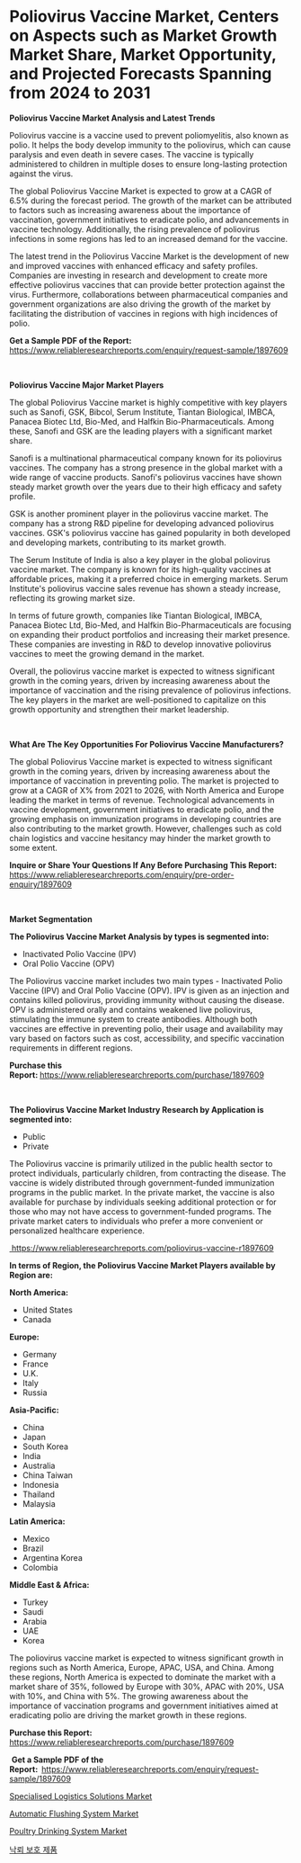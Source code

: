 <p><h1>Poliovirus Vaccine Market, Centers on Aspects such as Market Growth Market Share, Market Opportunity, and Projected Forecasts Spanning from 2024 to 2031</h1></p><p><strong>Poliovirus Vaccine Market Analysis and Latest Trends</strong></p>
<p><p>Poliovirus vaccine is a vaccine used to prevent poliomyelitis, also known as polio. It helps the body develop immunity to the poliovirus, which can cause paralysis and even death in severe cases. The vaccine is typically administered to children in multiple doses to ensure long-lasting protection against the virus.</p><p>The global Poliovirus Vaccine Market is expected to grow at a CAGR of 6.5% during the forecast period. The growth of the market can be attributed to factors such as increasing awareness about the importance of vaccination, government initiatives to eradicate polio, and advancements in vaccine technology. Additionally, the rising prevalence of poliovirus infections in some regions has led to an increased demand for the vaccine.</p><p>The latest trend in the Poliovirus Vaccine Market is the development of new and improved vaccines with enhanced efficacy and safety profiles. Companies are investing in research and development to create more effective poliovirus vaccines that can provide better protection against the virus. Furthermore, collaborations between pharmaceutical companies and government organizations are also driving the growth of the market by facilitating the distribution of vaccines in regions with high incidences of polio.</p></p>
<p><strong>Get a Sample PDF of the Report:&nbsp;</strong> <a href="https://www.reliableresearchreports.com/enquiry/request-sample/1897609">https://www.reliableresearchreports.com/enquiry/request-sample/1897609</a></p>
<p>&nbsp;</p>
<p><strong>Poliovirus Vaccine Major Market Players</strong></p>
<p><p>The global Poliovirus Vaccine market is highly competitive with key players such as Sanofi, GSK, Bibcol, Serum Institute, Tiantan Biological, IMBCA, Panacea Biotec Ltd, Bio-Med, and Halfkin Bio-Pharmaceuticals. Among these, Sanofi and GSK are the leading players with a significant market share.</p><p>Sanofi is a multinational pharmaceutical company known for its poliovirus vaccines. The company has a strong presence in the global market with a wide range of vaccine products. Sanofi's poliovirus vaccines have shown steady market growth over the years due to their high efficacy and safety profile.</p><p>GSK is another prominent player in the poliovirus vaccine market. The company has a strong R&D pipeline for developing advanced poliovirus vaccines. GSK's poliovirus vaccine has gained popularity in both developed and developing markets, contributing to its market growth.</p><p>The Serum Institute of India is also a key player in the global poliovirus vaccine market. The company is known for its high-quality vaccines at affordable prices, making it a preferred choice in emerging markets. Serum Institute's poliovirus vaccine sales revenue has shown a steady increase, reflecting its growing market size.</p><p>In terms of future growth, companies like Tiantan Biological, IMBCA, Panacea Biotec Ltd, Bio-Med, and Halfkin Bio-Pharmaceuticals are focusing on expanding their product portfolios and increasing their market presence. These companies are investing in R&D to develop innovative poliovirus vaccines to meet the growing demand in the market.</p><p>Overall, the poliovirus vaccine market is expected to witness significant growth in the coming years, driven by increasing awareness about the importance of vaccination and the rising prevalence of poliovirus infections. The key players in the market are well-positioned to capitalize on this growth opportunity and strengthen their market leadership.</p></p>
<p>&nbsp;</p>
<p><strong>What Are The Key Opportunities For Poliovirus Vaccine Manufacturers?</strong></p>
<p><p>The global Poliovirus Vaccine market is expected to witness significant growth in the coming years, driven by increasing awareness about the importance of vaccination in preventing polio. The market is projected to grow at a CAGR of X% from 2021 to 2026, with North America and Europe leading the market in terms of revenue. Technological advancements in vaccine development, government initiatives to eradicate polio, and the growing emphasis on immunization programs in developing countries are also contributing to the market growth. However, challenges such as cold chain logistics and vaccine hesitancy may hinder the market growth to some extent.</p></p>
<p><strong>Inquire or Share Your Questions If Any Before Purchasing This Report:</strong> <a href="https://www.reliableresearchreports.com/enquiry/pre-order-enquiry/1897609">https://www.reliableresearchreports.com/enquiry/pre-order-enquiry/1897609</a></p>
<p>&nbsp;</p>
<p><strong>Market Segmentation</strong></p>
<p><strong>The Poliovirus Vaccine Market Analysis by types is segmented into:</strong></p>
<p><ul><li>Inactivated Polio Vaccine (IPV)</li><li>Oral Polio Vaccine (OPV)</li></ul></p>
<p><p>The Poliovirus vaccine market includes two main types - Inactivated Polio Vaccine (IPV) and Oral Polio Vaccine (OPV). IPV is given as an injection and contains killed poliovirus, providing immunity without causing the disease. OPV is administered orally and contains weakened live poliovirus, stimulating the immune system to create antibodies. Although both vaccines are effective in preventing polio, their usage and availability may vary based on factors such as cost, accessibility, and specific vaccination requirements in different regions.</p></p>
<p><strong>Purchase this Report:&nbsp;</strong><a href="https://www.reliableresearchreports.com/purchase/1897609">https://www.reliableresearchreports.com/purchase/1897609</a></p>
<p>&nbsp;</p>
<p><strong>The Poliovirus Vaccine Market Industry Research by Application is segmented into:</strong></p>
<p><ul><li>Public</li><li>Private</li></ul></p>
<p><p>The Poliovirus vaccine is primarily utilized in the public health sector to protect individuals, particularly children, from contracting the disease. The vaccine is widely distributed through government-funded immunization programs in the public market. In the private market, the vaccine is also available for purchase by individuals seeking additional protection or for those who may not have access to government-funded programs. The private market caters to individuals who prefer a more convenient or personalized healthcare experience.</p></p>
<p><a href="https://www.reliableresearchreports.com/poliovirus-vaccine-r1897609">&nbsp;https://www.reliableresearchreports.com/poliovirus-vaccine-r1897609</a></p>
<p><strong>In terms of Region, the Poliovirus Vaccine Market Players available by Region are:</strong></p>
<p>
    <p> <strong> North America: </strong>
        <ul>
            <li>United States</li>
            <li>Canada</li>
        </ul>
        </p> 
    <p> <strong> Europe: </strong>
        <ul>
            <li>Germany</li>
            <li>France</li>
            <li>U.K.</li>
            <li>Italy</li>
            <li>Russia</li>
        </ul>
        </p> 
    <p> <strong> Asia-Pacific: </strong>
        <ul>
            <li>China</li>
            <li>Japan</li>
            <li>South Korea</li>
            <li>India</li>
            <li>Australia</li>
            <li>China Taiwan</li>
            <li>Indonesia</li>
            <li>Thailand</li>
            <li>Malaysia</li>
        </ul>
        </p> 
    <p> <strong> Latin America: </strong>
        <ul>
            <li>Mexico</li>
            <li>Brazil</li>
            <li>Argentina Korea</li>
            <li>Colombia</li>
        </ul>
        </p> 
    <p> <strong> Middle East & Africa: </strong>
        <ul>
            <li>Turkey</li>
            <li>Saudi</li>
            <li>Arabia</li>
            <li>UAE</li>
            <li>Korea</li>
        </ul>
    </p>
    </p>
<p><p>The poliovirus vaccine market is expected to witness significant growth in regions such as North America, Europe, APAC, USA, and China. Among these regions, North America is expected to dominate the market with a market share of 35%, followed by Europe with 30%, APAC with 20%, USA with 10%, and China with 5%. The growing awareness about the importance of vaccination programs and government initiatives aimed at eradicating polio are driving the market growth in these regions.</p></p>
<p><strong>Purchase this Report: </strong><a href="https://www.reliableresearchreports.com/purchase/1897609">https://www.reliableresearchreports.com/purchase/1897609</a></p>
<p>&nbsp;<strong>Get a Sample PDF of the Report:&nbsp;&nbsp;</strong><a href="https://www.reliableresearchreports.com/enquiry/request-sample/1897609">https://www.reliableresearchreports.com/enquiry/request-sample/1897609</a></p>
<p><strong></strong></p>
<p><p><a href="https://medium.com/@richardline778/specialised-logistics-solutions-market-size-and-market-trends-complete-industry-overview-2024-to-0b20df2788c7">Specialised Logistics Solutions Market</a></p><p><a href="https://www.linkedin.com/pulse/automatic-flushing-system-market-key-successful-business-ki9qf">Automatic Flushing System Market</a></p><p><a href="https://www.linkedin.com/pulse/poultry-drinking-system-market-insight-trends-growth-forecasted-dpsjf">Poultry Drinking System Market</a></p><p><a href="https://medium.com/@roula.ayoub-saad/%EB%B2%88%EA%B0%9C-%EB%B3%B4%ED%98%B8-%EC%A0%9C%ED%92%88-%EC%8B%9C%EC%9E%A5%EC%9D%80-%EC%8B%9C%EC%9E%A5-%EC%A0%90%EC%9C%A0%EC%9C%A8-%EC%8B%9C%EC%9E%A5-%EB%8F%99%ED%96%A5-%EB%B0%8F-%EC%8B%9C%EC%9E%A5-%EC%84%B1%EC%9E%A5%EC%97%90-%EB%8C%80%ED%95%9C-%EC%A0%95%EB%B3%B4%EB%A5%BC-%EC%A0%9C%EA%B3%B5%ED%95%A9%EB%8B%88%EB%8B%A4-199b3f857af7">낙뢰 보호 제품</a></p></p>